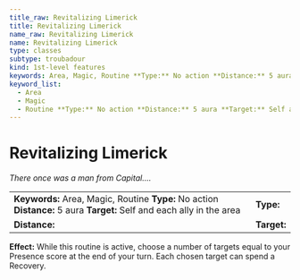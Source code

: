 ```yaml
---
title_raw: Revitalizing Limerick
title: Revitalizing Limerick
name_raw: Revitalizing Limerick
name: Revitalizing Limerick
type: classes
subtype: troubadour
kind: 1st-level features
keywords: Area, Magic, Routine **Type:** No action **Distance:** 5 aura **Target:** Self and each ally in the area
keyword_list:
  - Area
  - Magic
  - Routine **Type:** No action **Distance:** 5 aura **Target:** Self and each ally in the area
---
```


# Revitalizing Limerick

*There once was a man from Capital....*

|                                                                                                                        |             |
| :--------------------------------------------------------------------------------------------------------------------- | :---------- |
| **Keywords:** Area, Magic, Routine **Type:** No action **Distance:** 5 aura **Target:** Self and each ally in the area | **Type:**   |
| **Distance:**                                                                                                          | **Target:** |

**Effect:** While this routine is active, choose a number of targets equal to your Presence score at the end of your turn. Each chosen target can spend a Recovery.
